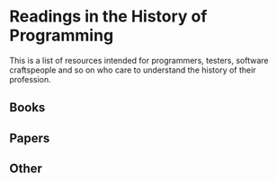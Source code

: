 # Readings in the History of Programming

This is a list of resources intended for programmers, testers, software craftspeople and so on who care to understand the history of their profession.

## Books

## Papers

## Other

